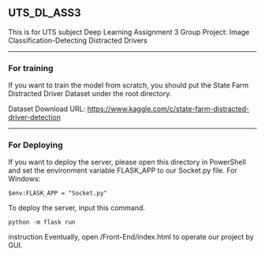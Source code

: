 ## UTS_DL_ASS3
This is for UTS subject Deep Learning Assignment 3 Group Project: Image Classification-Detecting Distracted Drivers

---
### For training
If you want to train the model from scratch, you should put the State Farm Distracted Driver Dataset under the root directory.

Dataset Download URL: https://www.kaggle.com/c/state-farm-distracted-driver-detection

---
### For Deploying
If you want to deploy the server, please open this directory in PowerShell and set the environment variable FLASK_APP to our Socket.py file.
For Windows:
```
$env:FLASK_APP = "Socket.py"
```
To deploy the server, input this command.
```
python -m flask run
```
instruction
Eventually, open /Front-End/index.html to operate our project by GUI.

